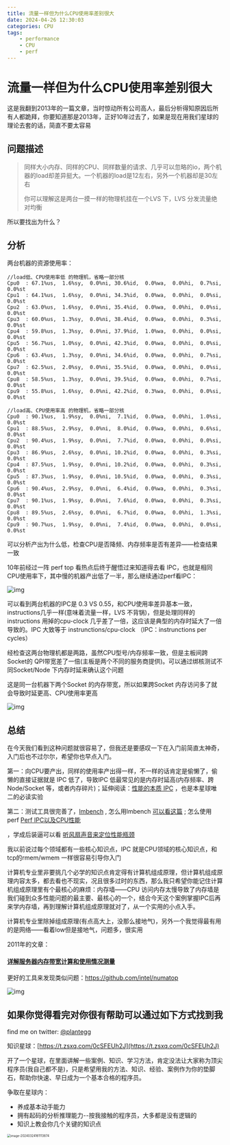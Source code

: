 ```yaml
---
title: 流量一样但为什么CPU使用率差别很大
date: 2024-04-26 12:30:03
categories: CPU
tags:
    - performance
    - CPU
    - perf
---
```




# 流量一样但为什么CPU使用率差别很大

这是我翻到2013年的一篇文章，当时惊动所有公司高人，最后分析得知原因后所有人都跪拜，你要知道那是2013年，正好10年过去了，如果是现在用我们星球的理论去套的话，简直不要太容易



## 问题描述

> 同样大小内存、同样的CPU、同样数量的请求、几乎可以忽略的io，两个机器的load却差异挺大。一个机器的load是12左右，另外一个机器却是30左右
>
> 你可以理解这是两台一摸一样的物理机挂在一个LVS 下，LVS 分发流量绝对均衡

所以要找出为什么？

## 分析

两台机器的资源使用率：

```
//load低、CPU使用率低 的物理机，省略一部分核
Cpu0  : 67.1%us,  1.6%sy,  0.0%ni, 30.6%id,  0.0%wa,  0.0%hi,  0.7%si,  0.0%st
Cpu1  : 64.1%us,  1.6%sy,  0.0%ni, 34.3%id,  0.0%wa,  0.0%hi,  0.0%si,  0.0%st
Cpu2  : 63.0%us,  1.6%sy,  0.0%ni, 35.4%id,  0.0%wa,  0.0%hi,  0.0%si,  0.0%st
Cpu3  : 60.0%us,  1.3%sy,  0.0%ni, 38.4%id,  0.0%wa,  0.0%hi,  0.3%si,  0.0%st
Cpu4  : 59.8%us,  1.3%sy,  0.0%ni, 37.9%id,  1.0%wa,  0.0%hi,  0.0%si,  0.0%st
Cpu5  : 56.7%us,  1.0%sy,  0.0%ni, 42.3%id,  0.0%wa,  0.0%hi,  0.0%si,  0.0%st
Cpu6  : 63.4%us,  1.3%sy,  0.0%ni, 34.6%id,  0.0%wa,  0.0%hi,  0.7%si,  0.0%st
Cpu7  : 62.5%us,  2.0%sy,  0.0%ni, 35.5%id,  0.0%wa,  0.0%hi,  0.0%si,  0.0%st
Cpu8  : 58.5%us,  1.3%sy,  0.0%ni, 39.5%id,  0.0%wa,  0.0%hi,  0.7%si,  0.0%st
Cpu9  : 55.8%us,  1.6%sy,  0.0%ni, 42.2%id,  0.3%wa,  0.0%hi,  0.0%si,  0.0%st

//load高、CPU使用率高 的物理机，省略一部分核
Cpu0  : 90.1%us,  1.9%sy,  0.0%ni,  7.1%id,  0.0%wa,  0.0%hi,  1.0%si,  0.0%st
Cpu1  : 88.5%us,  2.9%sy,  0.0%ni,  8.0%id,  0.0%wa,  0.0%hi,  0.6%si,  0.0%st
Cpu2  : 90.4%us,  1.9%sy,  0.0%ni,  7.7%id,  0.0%wa,  0.0%hi,  0.0%si,  0.0%st
Cpu3  : 86.9%us,  2.6%sy,  0.0%ni, 10.2%id,  0.0%wa,  0.0%hi,  0.3%si,  0.0%st
Cpu4  : 87.5%us,  1.9%sy,  0.0%ni, 10.2%id,  0.0%wa,  0.0%hi,  0.3%si,  0.0%st
Cpu5  : 87.3%us,  1.9%sy,  0.0%ni, 10.5%id,  0.0%wa,  0.0%hi,  0.3%si,  0.0%st
Cpu6  : 90.4%us,  2.9%sy,  0.0%ni,  6.4%id,  0.0%wa,  0.0%hi,  0.3%si,  0.0%st
Cpu7  : 90.1%us,  1.9%sy,  0.0%ni,  7.6%id,  0.0%wa,  0.0%hi,  0.3%si,  0.0%st
Cpu8  : 89.5%us,  2.6%sy,  0.0%ni,  6.7%id,  0.0%wa,  0.0%hi,  1.3%si,  0.0%st
Cpu9  : 90.7%us,  1.9%sy,  0.0%ni,  7.4%id,  0.0%wa,  0.0%hi,  0.0%si,  0.0%st
```

可以分析产出为什么低，检查CPU是否降频、内存频率是否有差异——检查结果一致

10年前经过一阵 perf top 看热点后终于醒悟过来知道得去看 IPC，也就是相同CPU使用率下，其中慢的机器产出低了一半，那么继续通过perf看IPC：

![img](https://cdn.jsdelivr.net/gh/plantegg/plantegg.github.io/images/951413iMgBlog/FrsOfjsmHa6Zwv67IBgTd-GTI2fT.png)

可以看到两台机器的IPC是 0.3 VS 0.55，和CPU使用率差异基本一致，instructions几乎一样(意味着流量一样，LVS 不背锅)，但是处理同样的instructions 用掉的cpu-clock 几乎差了一倍，这应该是典型的内存时延大了一倍导致的。IPC 大致等于 instrunctions/cpu-clock （IPC：instrunctions per cycles）

经检查这两台物理机都是两路，虽然CPU型号/内存频率一致，但是主板间跨Socket的 QPI带宽差了一倍(主板是两个不同的服务商提供)。可以通过绑核测试不同Socket/Node 下内存时延来确认这个问题

这是同一台机器下两个Socket 的内存带宽，所以如果跨Socket 内存访问多了就会导致时延更高、CPU使用率更高

![img](https://cdn.jsdelivr.net/gh/plantegg/plantegg.github.io/images/951413iMgBlog/FmaZP2Wf1xiSoHyi2xHslbAVr71_.png)



## 总结

在今天我们看到这种问题就很容易了，但我还是要感叹一下在入门前简直太神奇，入门后也不过尔尔，希望你也早点入门。



第一：向CPU要产出，同样的使用率产出得一样，不一样的话肯定是偷懒了，偷懒的直接证据就是 IPC 低了，导致IPC 低最常见的是内存时延高(内存频率、跨Node/Socket 等，或者内存碎片)；延伸阅读：[性能的本质 IPC](https://t.zsxq.com/10fYf762S) ，也是本星球唯二的必读实验

第二：测试工具很完善了，[lmbench](https://github.com/intel/lmbench) , 怎么用lmbench [可以看这篇](https://plantegg.github.io/2022/01/13/不同CPU性能大PK/) ; 怎么使用perf [Perf IPC以及CPU性能](https://plantegg.github.io/2021/05/16/Perf_IPC以及CPU利用率/)

，学成后装逼可以看 [听风扇声音来定位性能瓶颈](https://plantegg.github.io/2022/03/15/记一次听风扇声音来定位性能/) 



我以前说过每个领域都有一些核心知识点，IPC 就是CPU领域的核心知识点，和tcp的rmem/wmem 一样很容易引导你入门

计算机专业里非要挑几个必学的知识点肯定得有计算机组成原理，但计算机组成原理内容太多，都去看也不现实，况且很多过时的东西，那么我只希望你能记住计算机组成原理里有个最核心的麻烦：内存墙——CPU 访问内存太慢导致了内存墙是我们碰到众多性能问题的最主要、最核心的一个，结合今天这个案例掌握IPC后再来学内存墙，再到理解计算机组成原理就对了，从一个实用的小点入手。

计算机专业里除掉组成原理(有点高大上，没那么接地气)，另外一个我觉得最有用的是网络——看着low但是接地气，问题多，很实用



2011年的文章：

#### **[详解服务器内存带宽计算和使用情况测量](http://blog.yufeng.info/archives/1511)**

更好的工具来发现类似问题：https://github.com/intel/numatop

![img](https://cdn.jsdelivr.net/gh/plantegg/plantegg.github.io/images/951413iMgBlog/FlOhgPPnxN3DcMRPUvNvbZOuQy0q.png)

 

## 如果你觉得看完对你很有帮助可以通过如下方式找到我

find me on twitter: [@plantegg](https://twitter.com/plantegg)

知识星球：[https://t.zsxq.com/0cSFEUh2J](https://t.zsxq.com/0cSFEUh2J)

开了一个星球，在里面讲解一些案例、知识、学习方法，肯定没法让大家称为顶尖程序员(我自己都不是)，只是希望用我的方法、知识、经验、案例作为你的垫脚石，帮助你快速、早日成为一个基本合格的程序员。

争取在星球内：

- 养成基本动手能力
- 拥有起码的分析推理能力--按我接触的程序员，大多都是没有逻辑的
- 知识上教会你几个关键的知识点

<img src="https://cdn.jsdelivr.net/gh/plantegg/plantegg.github.io/images/951413iMgBlog/image-20240324161113874.png" alt="image-20240324161113874" style="zoom:50%;" />